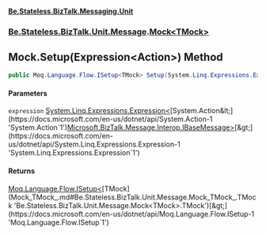 #### [Be.Stateless.BizTalk.Messaging.Unit](README.md 'README')
### [Be.Stateless.BizTalk.Unit.Message](Be.Stateless.BizTalk.Unit.Message.md 'Be.Stateless.BizTalk.Unit.Message').[Mock&lt;TMock&gt;](Mock_TMock_.md 'Be.Stateless.BizTalk.Unit.Message.Mock<TMock>')

## Mock<TMock>.Setup(Expression<Action<IBaseMessage>>) Method

```csharp
public Moq.Language.Flow.ISetup<TMock> Setup(System.Linq.Expressions.Expression<System.Action<Microsoft.BizTalk.Message.Interop.IBaseMessage>> expression);
```
#### Parameters

<a name='Be.Stateless.BizTalk.Unit.Message.Mock_TMock_.Setup(System.Linq.Expressions.Expression_System.Action_Microsoft.BizTalk.Message.Interop.IBaseMessage__).expression'></a>

`expression` [System.Linq.Expressions.Expression&lt;](https://docs.microsoft.com/en-us/dotnet/api/System.Linq.Expressions.Expression-1 'System.Linq.Expressions.Expression`1')[System.Action&lt;](https://docs.microsoft.com/en-us/dotnet/api/System.Action-1 'System.Action`1')[Microsoft.BizTalk.Message.Interop.IBaseMessage](https://docs.microsoft.com/en-us/dotnet/api/Microsoft.BizTalk.Message.Interop.IBaseMessage 'Microsoft.BizTalk.Message.Interop.IBaseMessage')[&gt;](https://docs.microsoft.com/en-us/dotnet/api/System.Action-1 'System.Action`1')[&gt;](https://docs.microsoft.com/en-us/dotnet/api/System.Linq.Expressions.Expression-1 'System.Linq.Expressions.Expression`1')

#### Returns
[Moq.Language.Flow.ISetup&lt;](https://docs.microsoft.com/en-us/dotnet/api/Moq.Language.Flow.ISetup-1 'Moq.Language.Flow.ISetup`1')[TMock](Mock_TMock_.md#Be.Stateless.BizTalk.Unit.Message.Mock_TMock_.TMock 'Be.Stateless.BizTalk.Unit.Message.Mock<TMock>.TMock')[&gt;](https://docs.microsoft.com/en-us/dotnet/api/Moq.Language.Flow.ISetup-1 'Moq.Language.Flow.ISetup`1')